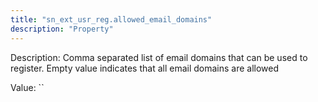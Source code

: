 ```yaml
---
title: "sn_ext_usr_reg.allowed_email_domains"
description: "Property"
---
```


Description: Comma separated list of email domains that can be used to register. Empty value indicates that all email domains are allowed

Value: ``